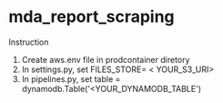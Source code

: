 # mda_report_scraping

Instruction
1. Create aws.env file in prodcontainer diretory
2. In settings.py, set FILES_STORE= < YOUR_S3_URI>
3. In pipelines.py, set table = dynamodb.Table('<YOUR_DYNAMODB_TABLE')

